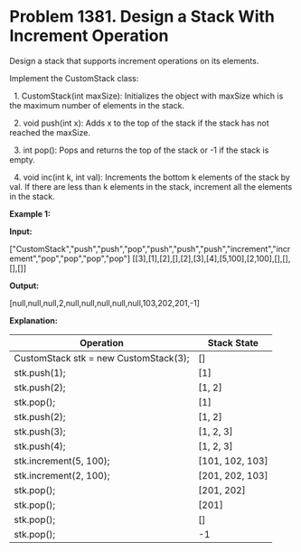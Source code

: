 # Problem 1381. Design a Stack With Increment Operation
<body>
<p>Design a stack that supports increment operations on its elements.</p>
<p>Implement the CustomStack class:</p>
<p>&nbsp;&nbsp;1. CustomStack(int maxSize): Initializes the object with maxSize which is the maximum number of elements in the stack.</p>
<p>&nbsp;&nbsp;2. void push(int x): Adds x to the top of the stack if the stack has not reached the maxSize.</p>
<p>&nbsp;&nbsp;3. int pop(): Pops and returns the top of the stack or -1 if the stack is empty.</p>
<p>&nbsp;&nbsp;4. void inc(int k, int val): Increments the bottom k elements of the stack by val. If there are less than k elements in the stack, increment all the elements in the stack.</p>

<p><b>Example 1:</b></p>
<p><b>Input:</b></p>
<p>["CustomStack","push","push","pop","push","push","push","increment","increment","pop","pop","pop","pop"]
[[3],[1],[2],[],[2],[3],[4],[5,100],[2,100],[],[],[],[]]</p>
<p><b>Output:</b></p>
<p>[null,null,null,2,null,null,null,null,null,103,202,201,-1]</p>
<p><b>Explanation:</b></p>

| Operation                                   | Stack State          |
|---------------------------------------------|----------------------|
| CustomStack stk = new CustomStack(3);       | []                   |
| stk.push(1);                                | [1]                  |
| stk.push(2);                                | [1, 2]               |
| stk.pop();                                  | [1]                  |
| stk.push(2);                                | [1, 2]               |
| stk.push(3);                                | [1, 2, 3]            |
| stk.push(4);                                | [1, 2, 3]            |
| stk.increment(5, 100);                      | [101, 102, 103]      |
| stk.increment(2, 100);                      | [201, 202, 103]      |
| stk.pop();                                  | [201, 202]           |
| stk.pop();                                  | [201]                |
| stk.pop();                                  | []                   |
| stk.pop();                                  | -1                   |
</body>

